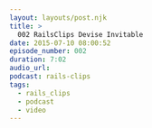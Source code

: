 ```yaml
---
layout: layouts/post.njk
title: >
  002 RailsClips Devise Invitable
date: 2015-07-10 08:00:52
episode_number: 002
duration: 7:02
audio_url:
podcast: rails-clips
tags:
  - rails_clips
  - podcast
  - video
---
```

